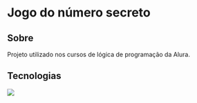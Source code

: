 <h1> Jogo do número secreto</h1>

<h2> Sobre</h2>
<p>Projeto utilizado nos cursos de lógica de programação da Alura.</p>

## Tecnologias
<div>
  <img src="https://encrypted-tbn0.gstatic.com/images?q=tbn:ANd9GcQPzC22M5HDe--NcckCBOuDlFLhpH-gnsA0YOJGKPgiPbCX_tPZ6wahiJZb1yP_TH9GZZI&usqp=CAU">
</div>
